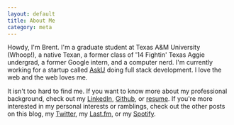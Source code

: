 ```yaml
---
layout: default
title: About Me
category: meta
---
```

Howdy, I'm Brent. I'm a graduate student at Texas A&M University (Whoop!), a native Texan, a former class of '14 Fightin' Texas Aggie undergrad, a former Google intern, and a computer nerd. I'm currently working for a startup called [AskU](http://www.asku.co) doing full stack development. I love the web and the web loves me.

It isn't too hard to find me. If you want to know more about my professional background, check out my [LinkedIn](http://lnkd.in/HKK-dC), [Github](http://www.github.com/brentwalther), or [resume](http://brentwalther.net/files/resume.html). If you're more interested in my personal interests or ramblings, check out the other posts on this blog, my [Twitter](http://www.twitter.com/brentwalther), my [Last.fm](http://www.lastfm.com/user/brentwalther), or my [Spotify](http://open.spotify.com/user/121624922).
